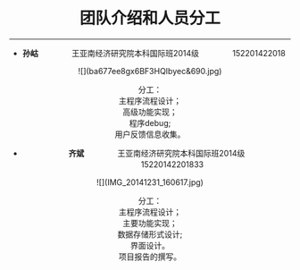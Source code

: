 # <center>团队介绍和人员分工


---

* **孙岵** 　　　　王亚南经济研究院本科国际班2014级    　　　　152201422018
<center>
![](ba677ee8gx6BF3HQIbyec&690.jpg)

分工：<br>
主程序流程设计；<br>
高级功能实现；<br>
程序debug;<br>
用户反馈信息收集。


* **齐斌**　　　　 王亚南经济研究院本科国际班2014级 　　　　15220142201833
<center>
![](IMG_20141231_160617.jpg)

分工：<br>
主程序流程设计；<br>
主要功能实现；<br>
数据存储形式设计;<br>
界面设计。<br>
项目报告的撰写。
